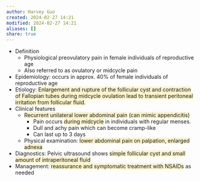 ```yaml
---
author: Harvey Guo
created: 2024-02-27 14:21
modified: 2024-02-27 14:21
aliases: []
share: true
---
```

- Definition
	- Physiological preovulatory pain in female individuals of reproductive age
	- Also referred to as ovulatory or midcycle pain
- Epidemiology: occurs in approx. 40% of female individuals of reproductive age
- Etiology: <span style="background:rgba(240, 200, 0, 0.2)">Enlargement and rupture of the follicular cyst and contraction of Fallopian tubes during midcycle ovulation lead to transient peritoneal irritation from follicular fluid. </span>
- Clinical features
	- <span style="background:rgba(240, 200, 0, 0.2)">Recurrent unilateral lower abdominal pain</span> <span style="background:rgba(240, 200, 0, 0.2)">(can mimic appendicitis)</span>
		- Pain occurs <span style="background:rgba(240, 200, 0, 0.2)">during midcycle</span> in individuals with regular menses.
		- Dull and achy pain which can become cramp-like 
		- Can last up to 3 days
	- Physical examination: <span style="background:rgba(240, 200, 0, 0.2)">lower abdominal pain on palpation, enlarged adnexa</span>
- Diagnostics: Pelvic ultrasound shows <span style="background:rgba(240, 200, 0, 0.2)">simple follicular cyst and small amount of intraperitoneal fluid</span>
- Management: <span style="background:rgba(240, 200, 0, 0.2)">reassurance and symptomatic treatment with NSAIDs</span> as needed
